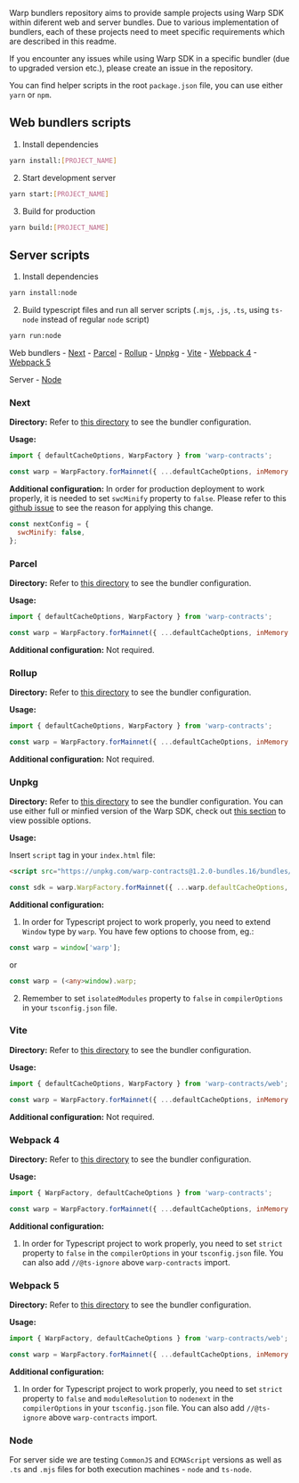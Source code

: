 Warp bundlers repository aims to provide sample projects using Warp SDK within diferent web and server bundles. Due to various implementation of bundlers, each of these projects need to meet specific requirements which are described in this readme.

If you encounter any issues while using Warp SDK in a specific bundler (due to upgraded version etc.), please create an issue in the repository.

You can find helper scripts in the root `package.json` file, you can use either `yarn` or `npm`.

## Web bundlers scripts

1. Install dependencies

```sh
yarn install:[PROJECT_NAME]
```

2. Start development server

```sh
yarn start:[PROJECT_NAME]
```

3. Build for production

```sh
yarn build:[PROJECT_NAME]
```

## Server scripts

1. Install dependencies

```sh
yarn install:node
```

2. Build typescript files and run all server scripts (`.mjs`, `.js`, `.ts`, using `ts-node` instead of regular `node` script)

```sh
yarn run:node
```

Web bundlers - [Next](#Next) - [Parcel](#Parcel) - [Rollup](#Rollup) - [Unpkg](#Unpkg) - [Vite](#Vite) - [Webpack 4](#Webpack4) - [Webpack 5](#Webpack5)

Server - [Node](#Node)

### Next

**Directory:**
Refer to [this directory](https://github.com/warp-contracts/bundlers/tree/main/next) to see the bundler configuration.

**Usage:**

```js
import { defaultCacheOptions, WarpFactory } from 'warp-contracts';

const warp = WarpFactory.forMainnet({ ...defaultCacheOptions, inMemory: true });
```

**Additional configuration:**
In order for production deployment to work properly, it is needed to set `swcMinify` property to `false`. Please refer to this [github issue](https://github.com/vercel/next.js/discussions/30237#discussioncomment-3482620) to see the reason for applying this change.

```js
const nextConfig = {
  swcMinify: false,
};
```

### Parcel

**Directory:**
Refer to [this directory](https://github.com/warp-contracts/bundlers/tree/main/parcel) to see the bundler configuration.

**Usage:**

```js
import { defaultCacheOptions, WarpFactory } from 'warp-contracts';

const warp = WarpFactory.forMainnet({ ...defaultCacheOptions, inMemory: true });
```

**Additional configuration:**
Not required.

### Rollup

**Directory:**
Refer to [this directory](https://github.com/warp-contracts/bundlers/tree/main/rollup) to see the bundler configuration.

**Usage:**

```js
import { defaultCacheOptions, WarpFactory } from 'warp-contracts';

const warp = WarpFactory.forMainnet({ ...defaultCacheOptions, inMemory: true });
```

**Additional configuration:**
Not required.

### Unpkg

**Directory:**
Refer to [this directory](https://github.com/warp-contracts/bundlers/tree/main/unpkg) to see the bundler configuration. You can use either full or minfied version of the Warp SDK, check out [this section](https://github.com/warp-contracts/warp#using-web-bundles) to view possible options.

**Usage:**

Insert `script` tag in your `index.html` file:

```html
<script src="https://unpkg.com/warp-contracts@1.2.0-bundles.16/bundles/web.iife.bundle.min.js"></script>
```

```js
const sdk = warp.WarpFactory.forMainnet({ ...warp.defaultCacheOptions, inMemory: true });
```

**Additional configuration:**

1. In order for Typescript project to work properly, you need to extend `Window` type by `warp`. You have few options to choose from, eg.:

```ts
const warp = window['warp'];
```

or

```ts
const warp = (<any>window).warp;
```

2. Remember to set `isolatedModules` property to `false` in `compilerOptions` in your `tsconfig.json` file.

### Vite

**Directory:**
Refer to [this directory](https://github.com/warp-contracts/bundlers/tree/main/vite) to see the bundler configuration.

**Usage:**

```js
import { defaultCacheOptions, WarpFactory } from 'warp-contracts/web';

const warp = WarpFactory.forMainnet({ ...defaultCacheOptions, inMemory: true });
```

**Additional configuration:**
Not required.

### Webpack 4

**Directory:**
Refer to [this directory](https://github.com/warp-contracts/bundlers/tree/main/webpack4) to see the bundler configuration.

**Usage:**

```js
import { WarpFactory, defaultCacheOptions } from 'warp-contracts';

const warp = WarpFactory.forMainnet({ ...defaultCacheOptions, inMemory: true });
```

**Additional configuration:**

1. In order for Typescript project to work properly, you need to set `strict` property to `false` in the `compilerOptions` in your `tsconfig.json` file. You can also add `//@ts-ignore` above `warp-contracts` import.

### Webpack 5

**Directory:**
Refer to [this directory](https://github.com/warp-contracts/bundlers/tree/main/webpack5) to see the bundler configuration.

**Usage:**

```js
import { WarpFactory, defaultCacheOptions } from 'warp-contracts/web';

const warp = WarpFactory.forMainnet({ ...defaultCacheOptions, inMemory: true });
```

**Additional configuration:**

1. In order for Typescript project to work properly, you need to set `strict` property to `false` and `moduleResolution` to `nodenext` in the `compilerOptions` in your `tsconfig.json` file. You can also add `//@ts-ignore` above `warp-contracts` import.

### Node

For server side we are testing `CommonJS` and `ECMAScript` versions as well as `.ts` and `.mjs` files for both execution machines - `node` and `ts-node`.
